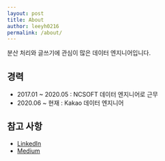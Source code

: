 ```yaml
---
layout: post
title: About
author: leeyh0216
permalink: /about/
---
```


분산 처리와 글쓰기에 관심이 많은 데이터 엔지니어입니다.

## 경력

* 2017.01 ~ 2020.05 : NCSOFT 데이터 엔지니어로 근무
* 2020.06 ~ 현재 : Kakao 데이터 엔지니어

## 참고 사항

* [LinkedIn](https://www.linkedin.com/in/%EC%9A%A9%ED%99%98-%EC%9D%B4-84222a119/)
* [Medium](https://medium.com/@leeyh0216)
